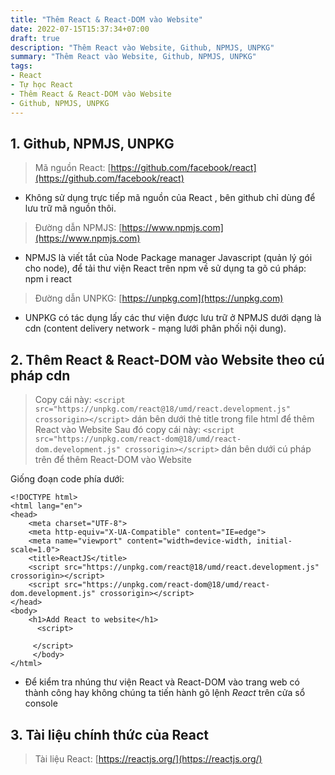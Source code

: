 ```yaml
---
title: "Thêm React & React-DOM vào Website"
date: 2022-07-15T15:37:34+07:00
draft: true
description: "Thêm React vào Website, Github, NPMJS, UNPKG"
summary: "Thêm React vào Website, Github, NPMJS, UNPKG"
tags: 
- React
- Tự học React
- Thêm React & React-DOM vào Website
- Github, NPMJS, UNPKG
---
```


## 1. Github, NPMJS, UNPKG

> Mã nguồn React: [https://github.com/facebook/react](https://github.com/facebook/react)

- Không sử dụng trực tiếp mã nguồn của React , bên github chỉ dùng để lưu trữ mã nguồn thôi.

> Đường dẫn NPMJS: [https://www.npmjs.com](https://www.npmjs.com)

- NPMJS là viết tắt của Node Package manager Javascript (quản lý gói cho node), để tải thư viện React trên npm về sử dụng ta gõ cú pháp:  npm i react

> Đường dẫn UNPKG:  [https://unpkg.com](https://unpkg.com)

- UNPKG có tác dụng lấy các thư viện được lưu trữ ở NPMJS dưới dạng là cdn (content delivery network - mạng lưới phân phối nội dung).

## 2. Thêm React & React-DOM vào Website theo cú pháp cdn

> Copy cái này:  `<script src="https://unpkg.com/react@18/umd/react.development.js" crossorigin></script>` dán bên dưới thẻ title trong file html để thêm React vào Website
> Sau đó copy cái này: `<script src="https://unpkg.com/react-dom@18/umd/react-dom.development.js" crossorigin></script>` dán bên dưới cú pháp trên để thêm React-DOM vào Website

Giống đoạn code phía dưới:
```
<!DOCTYPE html>
<html lang="en">
<head>
    <meta charset="UTF-8">
    <meta http-equiv="X-UA-Compatible" content="IE=edge">
    <meta name="viewport" content="width=device-width, initial-scale=1.0">
    <title>ReactJS</title>
    <script src="https://unpkg.com/react@18/umd/react.development.js" crossorigin></script>
    <script src="https://unpkg.com/react-dom@18/umd/react-dom.development.js" crossorigin></script>
</head>
<body>
    <h1>Add React to website</h1>
      <script>

     </script>
     </body>
</html>
```

- Để kiểm tra nhúng thư viện React và React-DOM vào trang web có thành công hay không chúng ta tiến hành gõ lệnh *React* trên cửa sổ console

## 3. Tài liệu chính thức của React

> Tài liệu React: [https://reactjs.org/](https://reactjs.org/)
